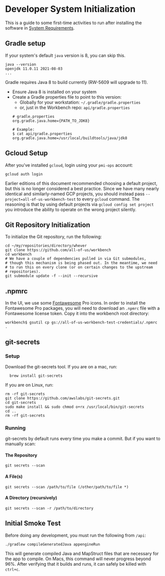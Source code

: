 # Developer System Initialization
This is a guide to some first-time activities to run after installing the
software in [System Requirements](developer-system-requirements.md).

## Gradle setup

If your system's default `java` version is 8, you can skip this.

```Shell
java --version
openjdk 11.0.11 2021-08-03
...
```

Gradle requires Java 8 to build currently (RW-5609 will upgrade to 11).

- Ensure Java 8 is installed on your system
- Create a Gradle properties file to point to this version:
  - Globally for your workstation: `~/.gradle/gradle.properties`
  - or, just in the Workbench repo: `api/gradle.properties`
  ```
  # gradle.properties
  org.gradle.java.home={PATH_TO_JDK8}

  # Example:
  $ cat api/gradle.properties
  org.gradle.java.home=/usr/local/buildtools/java/jdk8
  ```

## Gcloud Setup
After you've installed `gcloud`, login using your `pmi-ops` account:

```shell
gcloud auth login
```
Earlier editions of this document recommended choosing a default project, but this is
no longer considered a best practice. Since we have many nearly identical and similarly-named
GCP projects, you should instead pass `--project=all-of-us-workbench-test`
to every `gcloud` command. The reasoning is that by using default projects via
`gcloud config set project` you introduce the ability to operate on the wrong project
silently.

## Git Repository Initialization
To initialize the Git repository, run the following:

```shell
cd ~/my/repositories/directory/whever
git clone https://github.com/all-of-us/workbench
cd workbench
# We have a couple of dependencies pulled in via Git submodules,
# though this mechanism is being phased out. In the meantime, we need
# to run this on every clone (or on certain changes to the upstream
# repositories). 
git submodule update -f --init --recursive
```

## .npmrc

In the UI, we use some [Fontawesome](https://fontawesome.com/) Pro icons. In order to install the Fontawesome Pro packages, you will need to download an `.npmrc` file with a Fontawesome license token. Copy it into the workbench root directory:
```
workbench$ gsutil cp gs://all-of-us-workbench-test-credentials/.npmrc .
```

## git-secrets

### Setup

Download the git-secrets tool.
If you are on a mac, run:
```Shell
  brew install git-secrets
```
If you are on Linux, run:
```Shell
rm -rf git-secrets
git clone https://github.com/awslabs/git-secrets.git
cd git-secrets
sudo make install && sudo chmod o+rx /usr/local/bin/git-secrets
cd ..
rm -rf git-secrets
```
### Running

git-secrets by default runs every time you make a commit. But if you
want to manually scan:
#### The Repository
```Shell
git secrets --scan
```
#### A File(s)
```Shell
git secrets --scan /path/to/file (/other/path/to/file *)
```
#### A Directory (recursively)
```Shell
git secrets --scan -r /path/to/directory
```

## Initial Smoke Test
Before doing any development, you must run the following from `/api`:
```Shell
./gradlew compileGeneratedJava appengineRun
```
This will generate compiled Java and MapStruct files that are necessary
for the app to compile. On Macs, this command will never progress beyond 96%.
After verifying that it builds and runs, it can safely be killed with `ctrl+c`.
